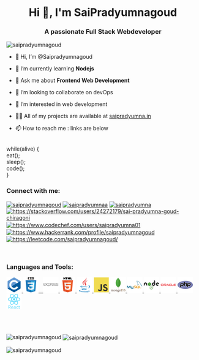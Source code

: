 <h1 align="center">Hi 👋, I'm SaiPradyumnagoud</h1>
<h3 align="center">A passionate Full Stack Webdeveloper </h3>

<p align="left"> <img src="https://komarev.com/ghpvc/?username=saipradyumnagoud&label=Profile%20views&color=0e75b6&style=flat" alt="saipradyumnagoud" /> </p>

- 👋 Hi, I’m @Saipradyumnagoud
  
- 🌱 I’m currently learning **Nodejs**

- 💬 Ask me about **Frontend Web Development**
  
- 💞️ I’m looking to collaborate on devOps

- 👀 I’m interested in web development

- 👨‍💻 All of my projects are available at  <a href="https://saipradyumna.netlify.app/" target="blank">saipradyumna.in</a> 

- 📫 How to reach me : links are below
<br/>
    while(alive)
  {
    <br/>
    eat();<br/>
    sleep();<br/>
    code();<br/>
  }
<br>
<h3 align="left">Connect with me:</h3>
<p align="left">
<a href="https://linkedin.com/in/saipradyumnagoudch" target="_blank"><img align="center" src="https://raw.githubusercontent.com/rahuldkjain/github-profile-readme-generator/master/src/images/icons/Social/linked-in-alt.svg" alt="saipradyumnagoud" height="30" width="40" /></a>
<a href="https://www.instagram.com/saipradyumnachiragoni" target="blank"><img align="center" src="https://raw.githubusercontent.com/rahuldkjain/github-profile-readme-generator/master/src/images/icons/Social/instagram.svg" alt="saipradyumnaa" height="30" width="40" /></a>
<a href="https://www.facebook.com/chiragoni.saipradyumna?mibextid=qi2Omg" target="blank"><img align="center" src="https://raw.githubusercontent.com/rahuldkjain/github-profile-readme-generator/master/src/images/icons/Social/facebook.svg" alt="saipradyumna" height="30" width="40" /></a>
  <a href="https://stackoverflow.com/users/24272179/sai-pradyumna-goud-chiragoni" target="blank"><img align="center" src="https://raw.githubusercontent.com/rahuldkjain/github-profile-readme-generator/master/src/images/icons/Social/stack-overflow.svg" alt="https://stackoverflow.com/users/24272179/sai-pradyumna-goud-chiragoni" height="30" width="40" /></a>
  <a href="https://www.codechef.com/users/saipradyumna01" target="blank"><img align="center" src="https://cdn.jsdelivr.net/npm/simple-icons@3.1.0/icons/codechef.svg" alt="https://www.codechef.com/users/saipradyumna01" height="30" width="40" /></a>
<a href="https://www.hackerrank.com/profile/saipradyumnagoud" target="blank"><img align="center" src="https://raw.githubusercontent.com/rahuldkjain/github-profile-readme-generator/master/src/images/icons/Social/hackerrank.svg" alt="https://www.hackerrank.com/profile/saipradyumnagoud" height="30" width="40" /></a>
<a href="https://leetcode.com/saipradyumnagoud/" target="blank"><img align="center" src="https://raw.githubusercontent.com/rahuldkjain/github-profile-readme-generator/master/src/images/icons/Social/leet-code.svg" alt="https://leetcode.com/saipradyumnagoud/" height="30" width="40" /></a>
</p>
<br/>

<h3 align="left">Languages and Tools:</h3>
<p align="left"> <a href="https://www.cprogramming.com/" target="_blank" rel="noreferrer"> <img src="https://raw.githubusercontent.com/devicons/devicon/master/icons/c/c-original.svg" alt="c" width="40" height="40"/> </a> <a href="https://www.w3schools.com/css/" target="_blank" rel="noreferrer"> <img src="https://raw.githubusercontent.com/devicons/devicon/master/icons/css3/css3-original-wordmark.svg" alt="css3" width="40" height="40"/> </a> <a href="https://expressjs.com" target="_blank" rel="noreferrer"> &nbsp <img src="https://raw.githubusercontent.com/devicons/devicon/master/icons/express/express-original-wordmark.svg" alt="express" width="40" height="40"/> </a> <a href="https://www.w3.org/html/" target="_blank" rel="noreferrer"> <img src="https://raw.githubusercontent.com/devicons/devicon/master/icons/html5/html5-original-wordmark.svg" alt="html5" width="40" height="40"/> </a> <a href="https://www.java.com" target="_blank" rel="noreferrer"> <img src="https://raw.githubusercontent.com/devicons/devicon/master/icons/java/java-original.svg" alt="java" width="40" height="40"/> </a> <a href="https://developer.mozilla.org/en-US/docs/Web/JavaScript" target="_blank" rel="noreferrer"> <img src="https://raw.githubusercontent.com/devicons/devicon/master/icons/javascript/javascript-original.svg" alt="javascript" width="40" height="40"/> </a> <a href="https://www.mongodb.com/" target="_blank" rel="noreferrer"> <img src="https://raw.githubusercontent.com/devicons/devicon/master/icons/mongodb/mongodb-original-wordmark.svg" alt="mongodb" width="40" height="40"/> </a> <a href="https://www.mysql.com/" target="_blank" rel="noreferrer"> <img src="https://raw.githubusercontent.com/devicons/devicon/master/icons/mysql/mysql-original-wordmark.svg" alt="mysql" width="40" height="40"/> </a> <a href="https://nodejs.org" target="_blank" rel="noreferrer"> <img src="https://raw.githubusercontent.com/devicons/devicon/master/icons/nodejs/nodejs-original-wordmark.svg" alt="nodejs" width="40" height="40"/> </a> <a href="https://www.oracle.com/" target="_blank" rel="noreferrer"> <img src="https://raw.githubusercontent.com/devicons/devicon/master/icons/oracle/oracle-original.svg" alt="oracle" width="40" height="40"/> </a> <a href="https://www.php.net" target="_blank" rel="noreferrer"> <img src="https://raw.githubusercontent.com/devicons/devicon/master/icons/php/php-original.svg" alt="php" width="40" height="40"/> </a> <a href="https://reactjs.org/" target="_blank" rel="noreferrer"> <img src="https://raw.githubusercontent.com/devicons/devicon/master/icons/react/react-original-wordmark.svg" alt="react" width="40" height="40"/> </a> </p>
<br/>
<br/>
<p><img align="left" src="https://github-readme-stats.vercel.app/api/top-langs?username=saipradyumnagoud&show_icons=true&locale=en&layout=compact" alt="saipradyumnagoud" /></p>

<p>&nbsp;<img align="center" src="https://github-readme-stats.vercel.app/api?username=saipradyumnagoud&show_icons=true&locale=en" alt="saipradyumnagoud" /></p>

<p><img align="center" src="https://github-readme-streak-stats.herokuapp.com/?user=saipradyumnagoud&" alt="saipradyumnagoud" /></p>
